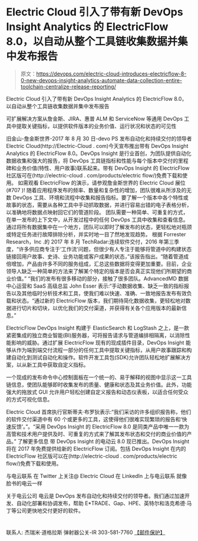 # Electric Cloud 引入了带有新 DevOps Insight Analytics 的 ElectricFlow 8.0，以自动从整个工具链收集数据并集中发布报告

> 原文：<https://devops.com/electric-cloud-introduces-electricflow-8-0-new-devops-insight-analytics-automate-data-collection-entire-toolchain-centralize-release-reporting/>

Electric Cloud 引入了带有新 DevOps Insight Analytics 的 ElectricFlow 8.0，以自动从整个工具链收集数据并集中发布报告

可扩展解决方案从詹金斯、JIRA、惠普 ALM 和 ServiceNow 等通用 DevOps 工具中提取关键指标，以提供软件版本的业务价值、运行状况和状态的可见性

旧金山-詹金斯世界-2017 年 8 月 30 日-devo PS 发布自动化和持续交付的领导者 Electric Cloud(http://Electric-Cloud . com)今天宣布推出带有 DevOps Insight Analytics 的 ElectricFlow 8.0。DevOps Insight 是行业首创，为团队提供自动化数据收集和强大的报告，将 DevOps 工具链指标和性能与每个版本中交付的里程碑和业务价值(特性、用户故事)联系起来。带有 DevOps Insight 的 ElectricFlow 社区版可在(http://electric-cloud . com/products/electric flow/)免费下载和使用。
如需观看 ElectricFlow 的演示，请参观詹金斯世界的 Electric Cloud 展位(#707 )!
随着应用程序发布的频率、数量和复杂性的增加，团队很难从所涉及的无数 DevOps 工具、环境和流程中收集和报告指标。要了解一个版本中各个特性或故事的状态，需要从各种工具中手动抓取数据，并进行容易出错的电子表格分析，以准确地将数据点映射回它们的管道阶段。
团队需要一种简单、可重复的方式，在单一发布的上下文中，从开发过程中的任何 DevOps 工具中收集和查看信息。通过将所有数据集中在一个地方，团队可以即时了解发布的状态，更轻松地对瓶颈或特定任务进行故障排除分析，并实时地一目了然地发现趋势。
根据 Forrester Research，Inc .的 2017 年 8 月 TechRadar:连续软件交付，2016 年第三季度，“许多供应商专注于‘工作流’问题，但很少有人专注于能够将管道中的构建状态链接回用户故事、史诗、业务功能或客户成果的状态，”该报告指出。“随着管道成倍增加，产品由许多不同的服务组成，汇总这些数据将变得更加重要。目前，企业领导人缺乏一种简单的方法来了解某个特定的版本是否会真正实现他们所期望的商业价值。”
“我们的发布有很多移动的部分，接触了很多团队。AdvancedMD 数据中心运营和 SaaS 高级总监 John Esser 表示:“手动数据收集、缺乏一致的指标报告以及其他临时分析技术和工具，使我们难以快速、准确、一致地报告发布有效负载和状态。“通过新的 ElectricFlow 版本，我们期待简化数据收集，更轻松地对数据进行切片和切块，以优化我们的交付渠道，并获得有关各个应用版本的最新信息。”

ElectricFlow DevOps Insight 构建于 ElasticSearch 和 LogStash 之上，是一款紧密集成的独立商业智能(BI)服务器，可将报告请求与管道编排相隔离，以消除性能影响的威胁。通过扩展 ElectricFlow 现有的现成插件目录，DevOps Insight 能够从作为端到端交付流程一部分的任何工具中提取关键指标，从用户故事跟踪和构建自动化到测试自动化和操作。软件开发工具包(SDK)允许团队轻松地扩展解决方案，以从新工具中获取自定义指标。

一个现成的发布命令中心控制面板在一个统一的、易于解释的视图中显示这一工具链信息，使团队能够即时收集发布的质量、健康和状态及其业务价值。此外，功能强大的拖放式 GUI 允许用户轻松创建自定义报告和动态仪表板，以适合任何受众的方式可视化信息。

Electric Cloud 首席执行官斯蒂夫·布罗狄表示:“我们采访的许多组织报告称，他们的软件交付渠道中有 60 个或更多的工具，这使得他们很难实现繁琐的报告和‘快速反馈’。”。“采用 DevOps Insight 的 ElectricFlow 8.0 是同类产品中唯一一款为高管和技术用户提供及时、可重复的方式来了解其发布状态和交付的商业价值的产品。”
了解更多信息
带 DevOps Insight 的电动云 8.0 现已推出。DevOps Insight 将在 2017 年免费提供给新的 ElectricFlow 订阅。包括 DevOps Insight 在内的 ElectricFlow 社区版可以在(http://electric-cloud . com/products/electric flow/)免费下载和使用。

与电云联系
在 Twitter 上关注@ Electric Cloud
在 LinkedIn 上与电云联系
就像脸书的电云一样

关于电云公司
电云是 DevOps 发布自动化和持续交付的领导者。我们通过加速开发、自动化部署和协调发布，帮助 E*TRADE、Gap、HPE、英特尔和洛克希德·马丁等公司更快地交付更好的软件。

# #

联系人:
杰瑞米·道格拉斯
弹射器公关-IR
303-581-7760
[【邮件保护】](/cdn-cgi/l/email-protection)